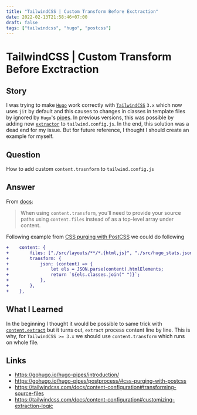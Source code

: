 ```yaml
---
title: "TailwindCSS | Custom Transform Before Exctraction"
date: 2022-02-13T21:58:46+07:00
draft: false
tags: ["tailwindcss", "hugo", "postcss"]
---
```


# TailwindCSS | Custom Transform Before Exctraction

## Story

I was trying to make [`Hugo`](https://gohugo.io/) work correctly with
[`TailwindCSS`](https://tailwindcss.com/) `3.x` which now uses `jit` by default and
this causes to changes in classes in template files by ignored by `Hugo`'s
[pipes](https://gohugo.io/hugo-pipes/introduction/). In previous versions, this was
possible by adding new
[`extractor`](https://gohugo.io/hugo-pipes/postprocess/#css-purging-with-postcss)
to `tailwind.config.js`. In the end, this solution was a dead end for my issue. But for
future reference, I thought I should create an example for myself.

## Question

How to add custom `content.trasnform` to `tailwind.config.js`

## Answer

From [docs](https://tailwindcss.com/docs/content-configuration#transforming-source-files):

> When using `content.transform`, you’ll need to provide your source paths using
> `content.files` instead of as a top-level array under content.

Following example from
[CSS purging with PostCSS](https://gohugo.io/hugo-pipes/postprocess/#css-purging-with-postcss)
we could do following

```diff
+    content: {
+        files: ["./src/layouts/**/*.{html,js}", "./src/hugo_stats.json"],
+        transform: {
+            json: (content) => {
+                let els = JSON.parse(content).htmlElements;
+                return `${els.classes.join(" ")}`;
+            },
+        },
+    },
```

## What I Learned

In the beginning I thought it would be possible to same trick with
[`content.extract`](https://tailwindcss.com/docs/content-configuration#customizing-extraction-logic)
but it turns out, `extract` process content line by line. This is why, for `TailwindCSS >= 3.x` we should use `content.transform` which runs on whole file.

## Links

-   https://gohugo.io/hugo-pipes/introduction/
-   https://gohugo.io/hugo-pipes/postprocess/#css-purging-with-postcss
-   https://tailwindcss.com/docs/content-configuration#transforming-source-files
-   https://tailwindcss.com/docs/content-configuration#customizing-extraction-logic
